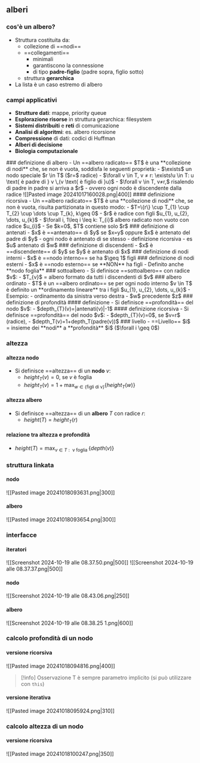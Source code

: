 ## alberi
### cos'è un albero?
- Struttura costituita da:
	- collezione di ==nodi==
	- ==collegamenti== 
		- minimali
		- garantiscono la connessione
		- di tipo **padre-figlio** (padre sopra, figlio sotto)
	- struttura **gerarchica**
- La lista è un caso estremo di albero
### campi applicativi
- **Strutture dati**: mappe, priority queue
- **Esplorazione risorse** in struttura gerarchica: filesystem
- **Sistemi distribuiti** e **reti** di comunicazione
- **Analisi di algoritmi**: es. albero ricorsione
- **Compressione** di dati: codici di Huffman
- **Alberi di decisione**
- **Biologia computazionale**
<div style="page-break-after: always;"></div>
### definizione di albero
- Un ==albero radicato== $T$ è una **collezione di nodi** che, se non è vuota, soddisfa le seguenti proprietà:
	- $\exists$ un nodo speciale $r \in T$ ($r=$ radice)
	- $\forall v \in T, v ≠ r: \exists!u \in T: u \text{ è padre di } v \,(v \text{ è figlio di }u)$
	- $\forall v \in T, v≠r,$ risalendo di padre in padre si arriva a $r$
		- ovvero ogni nodo è discendente dalla radice
![[Pasted image 20241017160028.png|400]]
#### definizione ricorsiva
- Un ==albero radicato== $T$ è una **collezione di nodi** che, se non è vuota, risulta partizionata in questo modo:
	- $T=\{r\} \cup T_{1} \cup T_{2} \cup \dots \cup T_{k}, k\geq 0$
	- $r$ è radice con figli $u_{1}, u_{2}, \dots, u_{k}$
	- $\forall i, 1\leq i \leq k: T_{i}$ albero radicato non vuoto con radice $u_{i}$
- Se $k=0$, $T$ contiene solo $r$
### definizione di antenati
- $x$ è ==antenato== di $y$ se $x=y$ oppure $x$ è antenato del padre di $y$
	- ogni nodo è antenato di se stesso
	- definizione ricorsiva
	- es $u$ antenato di $w$
### definizione di discendenti
- $x$ è ==discendente== di $y$ se $y$ è antenato di $x$
### definizione di nodi interni
- $x$ è ==nodo interno== se ha $\geq 1$ figli
### definizione di nodi esterni
- $x$ è ==nodo esterno== se **NON** ha figli
- Definito anche **nodo foglia**
### sottoalbero
- Si definisce ==sottoalbero== con radice $v$:
	- $T_{v}$ = albero formato da tutti i discendenti di $v$
### albero ordinato
- $T$ è un ==albero ordinato== se per ogni nodo interno $v \in T$ è definito un **ordinamento lineare** tra i figli $u_{1}, u_{2}, \dots, u_{k}$
- Esempio:
	- ordinamento da sinistra verso destra
	- $w$ precedente $z$
### definizione di profondità
#### definizione
- Si definisce ==profondità== del nodo $v$:
	- $depth_{T}(v)=|antenati(v)|-1$
#### definizione ricorsiva
- Si definisce ==profondità== del nodo $v$:
	- $depth_{T}(v)=0$, se $v=r$ (radice), 
	- $depth_T(v)=1+depth_T(padre(v))$
### livello
- ==Livello== $i$ = insieme dei **nodi** a **profondità** $i$ ($\forall i \geq 0$)
<div style="page-break-after: always;"></div>

### altezza
#### altezza nodo
- Si definisce ==altezza== di un **nodo** $v$:
	- $height_T(v)=0$, se $v$ è foglia
	- $height_T(v)=1+\max_{w \in \{\text{figli di v}\}}\{height_T(w)\}$
#### altezza albero
- Si definisce ==altezza== di un **albero** $T$ con radice $r$:
	- $height(T)=height_T(r)$
#### relazione tra altezza e profondità
- $height(T)=\max_{v \in T:\text { v foglia }}\{depth(v)\}$ 
<div style="page-break-after: always;"></div>

### struttura linkata
#### nodo
![[Pasted image 20241018093631.png|300]]
#### albero
![[Pasted image 20241018093654.png|300]]
### interfacce
#### iteratori
![[Screenshot 2024-10-19 alle 08.37.50.png|500]]
![[Screenshot 2024-10-19 alle 08.37.37.png|500]]
#### nodo
![[Screenshot 2024-10-19 alle 08.43.06.png|250]]
#### albero
![[Screenshot 2024-10-19 alle 08.38.25 1.png|600]]
### calcolo profondità di un nodo
#### versione ricorsiva
![[Pasted image 20241018094816.png|400]]
>[!info] Osservazione
>T è sempre parametro implicito (si può utilizzare con ```this```)
<div style="page-break-after: always;"></div>

#### versione iterativa
![[Pasted image 20241018095924.png|310]]
<div style="page-break-after: always;"></div>

### calcolo altezza di un nodo
#### versione ricorsiva
![[Pasted image 20241018100247.png|350]]
<div style="page-break-after: always;"></div>

